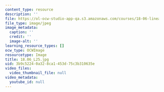 ```yaml
---
content_type: resource
description: ''
file: https://ol-ocw-studio-app-qa.s3.amazonaws.com/courses/18-06-linear-algebra-spring-2010/3b9c52240a328ca1453d75c3b310635e_18.06_L25.jpg
file_type: image/jpeg
image_metadata:
  caption: ''
  credit: ''
  image-alt: ''
learning_resource_types: []
ocw_type: OCWImage
resourcetype: Image
title: 18.06_L25.jpg
uid: 3b9c5224-0a32-8ca1-453d-75c3b310635e
video_files:
  video_thumbnail_file: null
video_metadata:
  youtube_id: null
---
```

